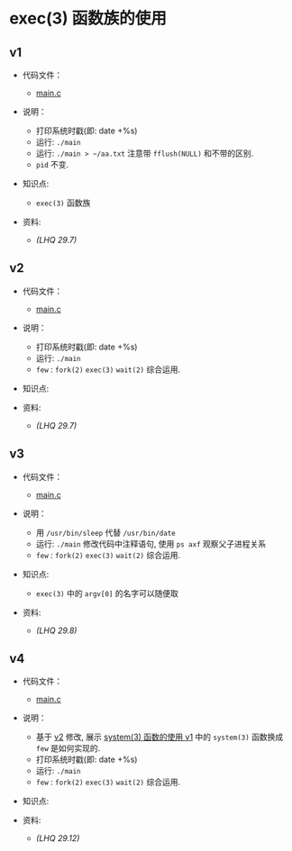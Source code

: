 # exec(3) 函数族的使用

## v1

- 代码文件：
  - [main.c](./v1/main.c)

- 说明：
  - 打印系统时戳(即: date +%s)
  - 运行: `./main`
  - 运行: `./main > ~/aa.txt` 注意带 `fflush(NULL)` 和不带的区别.
  - `pid` 不变.

- 知识点:
  - `exec(3)` 函数族

- 资料:
  - _(LHQ 29.7)_

## v2

- 代码文件：
  - [main.c](./v2/main.c)

- 说明：
  - 打印系统时戳(即: date +%s)
  - 运行: `./main`
  - `few` : `fork(2)` `exec(3)` `wait(2)` 综合运用.

- 知识点:

- 资料:
  - _(LHQ 29.7)_

## v3

- 代码文件：
  - [main.c](./v3/main.c)

- 说明：
  - 用 `/usr/bin/sleep` 代替 `/usr/bin/date`
  - 运行: `./main` 修改代码中注释语句, 使用 `ps axf` 观察父子进程关系
  - `few` : `fork(2)` `exec(3)` `wait(2)` 综合运用.

- 知识点:
  - `exec(3)` 中的 `argv[0]` 的名字可以随便取

- 资料:
  - _(LHQ 29.8)_

## v4

- 代码文件：
  - [main.c](./v4/main.c)

- 说明：
  - 基于 [v2](#v2) 修改, 展示 [system(3) 函数的使用  v1](../1115-use-system/README.md#v1) 中的
    `system(3)` 函数换成 `few` 是如何实现的.
  - 打印系统时戳(即: date +%s)
  - 运行: `./main`
  - `few` : `fork(2)` `exec(3)` `wait(2)` 综合运用.

- 知识点:

- 资料:
  - _(LHQ 29.12)_
